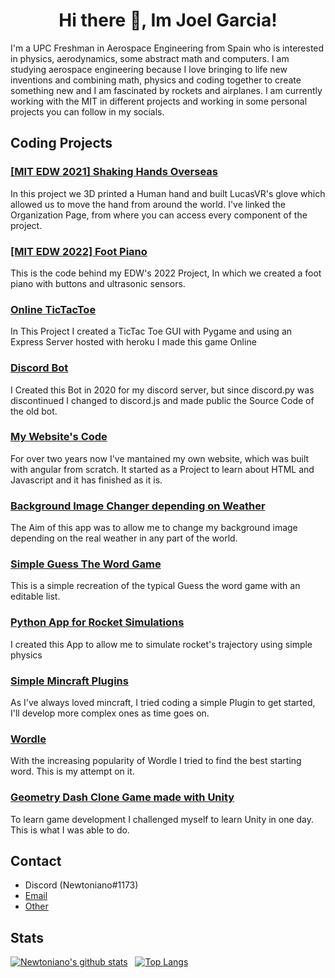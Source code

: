 <h1 align="center"> Hi there 👋, Im Joel Garcia! </h1>

I'm a UPC Freshman in Aerospace Engineering from Spain who is interested in physics, aerodynamics, some abstract math and computers. I am studying aerospace engineering because I love bringing to life new inventions and combining math, physics and coding together to create something new and I am fascinated by rockets and airplanes. I am currently working with the MIT in different projects and working in some personal projects you can follow in my socials. 


## Coding Projects

### [[MIT EDW 2021] Shaking Hands Overseas](https://github.com/Shaking-Hands-Overseas)

In this project we 3D printed a Human hand and built LucasVR's glove which allowed us to move the hand from around the world. I've linked the Organization Page, from where you can access every component of the project.

### [[MIT EDW 2022] Foot Piano](https://github.com/Newtoniano20/Foot-Piano)

This is the code behind my EDW's 2022 Project, In which we created a foot piano with buttons and ultrasonic sensors.

### [Online TicTacToe](https://github.com/Newtoniano20/TicTacToe)

In This Project I created a TicTac Toe GUI with Pygame and using an Express Server hosted with heroku I made this game Online

### [Discord Bot](https://github.com/Newtoniano20/Paralelogramos_Bot)

I Created this Bot in 2020 for my discord server, but since discord.py was discontinued I changed to discord.js and made public the Source Code of the old bot.

### [My Website's Code](https://github.com/Newtoniano20/newtoniano20.github.io)

For over two years now I've mantained my own website, which was built with angular from scratch. It started as a Project to learn about HTML and Javascript and it has finished as it is.

### [Background Image Changer depending on Weather](https://github.com/Newtoniano20/Background-Weather)

The Aim of this app was to allow me to change my background image depending on the real weather in any part of the world.

### [Simple Guess The Word Game](https://github.com/Newtoniano20/Guess-The-Word)

This is a simple recreation of the typical Guess the word game with an editable list.

### [Python App for Rocket Simulations](https://github.com/Newtoniano20/Coeteria)

I created this App to allow me to simulate rocket's trajectory using simple physics
### [Simple Mincraft Plugins](https://github.com/Newtoniano20/Minecraft-Plugins)

As I've always loved mincraft, I tried coding a simple Plugin to get started, I'll develop more complex ones as time goes on.

### [Wordle](https://github.com/Newtoniano20/Wordle)

With the increasing popularity of Wordle I tried to find the best starting word. This is my attempt on it.

### [Geometry Dash Clone Game made with Unity](https://github.com/Newtoniano20/-Unity--Geometry-Dash-Clone)

To learn game development I challenged myself to learn Unity in one day. This is what I was able to do.

## Contact

- Discord (Newtoniano#1173)
- <a href = "mailto: joel.garcia1202@hotmail.com">Email</a>
- <a href = "https://linktr.ee/joelgama">Other</a>

## Stats

[![Newtoniano's github stats](https://github-readme-stats.vercel.app/api?username=Newtoniano20&show_icons=true&theme=nord&count_private=true)](https://github.com/Newtoniano20/)&nbsp;&nbsp;
[![Top Langs](https://github-readme-stats.vercel.app/api/top-langs/?username=Newtoniano20&langs_count=8&theme=nord&hide=html)](https://github.com/Newtoniano20/)
